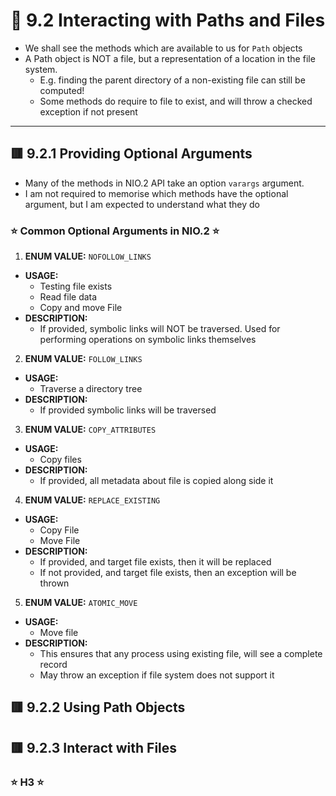 <link href="../../styles.css" rel="stylesheet"></link>

# 🧠 9.2 Interacting with Paths and Files

* We shall see the methods which are available to us for `Path` objects
* A Path object is NOT a file, but a representation of a location in the file system.
    * E.g. finding the parent directory of a non-existing file can still be computed!
    * Some methods do require to file to exist, and will throw a checked exception if not present

<hr>

## 🟥 9.2.1 Providing Optional Arguments

* Many of the methods in NIO.2 API take an option `varargs` argument.
* I am not required to memorise which methods have the optional argument, but I am expected to understand what they do


### ⭐ Common Optional Arguments in NIO.2 ⭐
1) **ENUM VALUE:** `NOFOLLOW_LINKS`
* **USAGE:**
    - Testing file exists
    - Read file data
    - Copy and move File
* **DESCRIPTION:**
    - If provided, symbolic links will NOT be traversed. Used for performing operations on symbolic links themselves


2) **ENUM VALUE:** `FOLLOW_LINKS`
* **USAGE:**
    - Traverse a directory tree
* **DESCRIPTION:**
    - If provided symbolic links will be traversed

3) **ENUM VALUE:** `COPY_ATTRIBUTES`
* **USAGE:**    
    - Copy files
* **DESCRIPTION:**
    - If provided, all metadata about file is copied along side it


4) **ENUM VALUE:** `REPLACE_EXISTING`
* **USAGE:**
    - Copy File
    - Move File
* **DESCRIPTION:**
    - If provided, and target file exists, then it will be replaced
    - If not provided, and target file exists, then an exception will be thrown

5) **ENUM VALUE:** `ATOMIC_MOVE`
* **USAGE:**
    - Move file
* **DESCRIPTION:**
    - This ensures that any process using existing file, will see a complete record
    - May throw an exception if file system does not support it

## 🟥 9.2.2 Using Path Objects

## 🟥 9.2.3 Interact with Files



### ⭐ H3 ⭐
